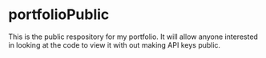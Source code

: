 # portfolioPublic
This is the public respository for my portfolio. It will allow anyone interested in looking at the code to view it with out making API keys public. 
